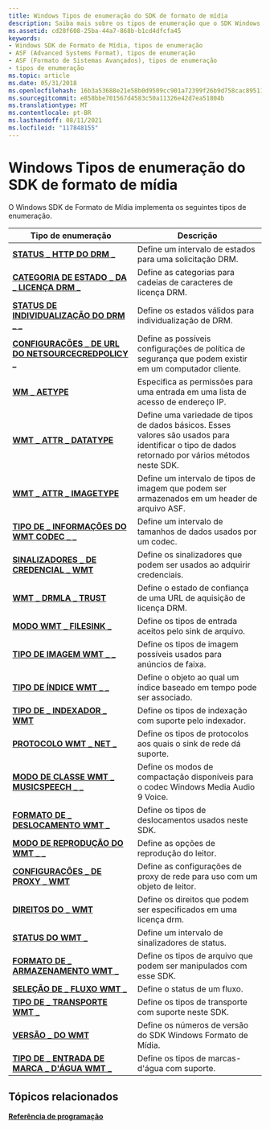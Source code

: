 ```yaml
---
title: Windows Tipos de enumeração do SDK de formato de mídia
description: Saiba mais sobre os tipos de enumeração que o SDK Windows Media Format implementa, como DRM_HTTP_STATUS e DRM_LICENSE_STATE_CATEGORY.
ms.assetid: cd28f608-25ba-44a7-868b-b1cd4dfcfa45
keywords:
- Windows SDK de Formato de Mídia, tipos de enumeração
- ASF (Advanced Systems Format), tipos de enumeração
- ASF (Formato de Sistemas Avançados), tipos de enumeração
- tipos de enumeração
ms.topic: article
ms.date: 05/31/2018
ms.openlocfilehash: 16b3a53688e21e58b0d9509cc901a72399f26b9d758cac89511e66a76d740db1
ms.sourcegitcommit: e858bbe701567d4583c50a11326e42d7ea51804b
ms.translationtype: MT
ms.contentlocale: pt-BR
ms.lasthandoff: 08/11/2021
ms.locfileid: "117848155"
---
```

# <a name="windows-media-format-sdk-enumeration-types"></a>Windows Tipos de enumeração do SDK de formato de mídia

O Windows SDK de Formato de Mídia implementa os seguintes tipos de enumeração.



| Tipo de enumeração                                                               | Descrição                                                                                                                      |
|--------------------------------------------------------------------------------|----------------------------------------------------------------------------------------------------------------------------------|
| [**STATUS \_ HTTP DO DRM \_**](drm-http-status.md)                                   | Define um intervalo de estados para uma solicitação DRM.                                                                                     |
| [**CATEGORIA DE ESTADO \_ DA \_ LICENÇA DRM \_**](drm-license-state-category.md)            | Define as categorias para cadeias de caracteres de licença DRM.                                                                                  |
| [**STATUS DE INDIVIDUALIZAÇÃO DO DRM \_ \_**](drm-individualization-status.md)         | Define os estados válidos para individualização de DRM.                                                                              |
| [**CONFIGURAÇÕES \_ DE URL DO NETSOURCECREDPOLICY \_**](/previous-versions/windows/desktop/api/wmsinternaladminnetsource/ne-wmsinternaladminnetsource-netsource_urlcredpolicy_settings) | Define as possíveis configurações de política de segurança que podem existir em um computador cliente.                                                   |
| [**WM \_ AETYPE**](/previous-versions/windows/desktop/api/Wmsdkidl/ne-wmsdkidl-wm_aetype)                                                | Especifica as permissões para uma entrada em uma lista de acesso de endereço IP.                                                             |
| [**WMT \_ ATTR \_ DATATYPE**](/previous-versions/windows/desktop/api/Wmsdkidl/ne-wmsdkidl-wmt_attr_datatype)                               | Define uma variedade de tipos de dados básicos. Esses valores são usados para identificar o tipo de dados retornado por vários métodos neste SDK. |
| [**WMT \_ ATTR \_ IMAGETYPE**](/previous-versions/windows/desktop/api/Wmsdkidl/ne-wmsdkidl-wmt_attr_imagetype)                             | Define um intervalo de tipos de imagem que podem ser armazenados em um header de arquivo ASF.                                                         |
| [**TIPO DE \_ INFORMAÇÕES DO WMT CODEC \_ \_**](/previous-versions/windows/desktop/api/Wmsdkidl/ne-wmsdkidl-wmt_codec_info_type)                          | Define um intervalo de tamanhos de dados usados por um codec.                                                                                   |
| [**SINALIZADORES \_ DE CREDENCIAL \_ WMT**](/previous-versions/windows/desktop/api/Wmsdkidl/ne-wmsdkidl-wmt_credential_flags)                         | Define os sinalizadores que podem ser usados ao adquirir credenciais.                                                                   |
| [**WMT \_ DRMLA \_ TRUST**](/previous-versions/windows/desktop/api/wmsdkidl/ne-wmsdkidl-wmt_drmla_trust)                                   | Define o estado de confiança de uma URL de aquisição de licença DRM.                                                                        |
| [**MODO WMT \_ FILESINK \_**](/previous-versions/windows/desktop/api/wmsdkidl/ne-wmsdkidl-wmt_filesink_mode)                               | Define os tipos de entrada aceitos pelo sink de arquivo.                                                                            |
| [**TIPO DE IMAGEM WMT \_ \_**](/previous-versions/windows/desktop/api/Wmsdkidl/ne-wmsdkidl-wmt_image_type)                                     | Define os tipos de imagem possíveis usados para anúncios de faixa.                                                                            |
| [**TIPO DE ÍNDICE WMT \_ \_**](/previous-versions/windows/desktop/api/wmsdkidl/ne-wmsdkidl-wmt_index_type)                                     | Define o objeto ao qual um índice baseado em tempo pode ser associado.                                                              |
| [**TIPO DE \_ INDEXADOR \_ WMT**](/previous-versions/windows/desktop/api/wmsdkidl/ne-wmsdkidl-wmt_indexer_type)                                 | Define os tipos de indexação com suporte pelo indexador.                                                                          |
| [**PROTOCOLO WMT \_ NET \_**](/previous-versions/windows/desktop/api/Wmsdkidl/ne-wmsdkidl-wmt_net_protocol)                                 | Define os tipos de protocolos aos quais o sink de rede dá suporte.                                                                   |
| [**MODO DE CLASSE WMT \_ MUSICSPEECH \_ \_**](/previous-versions/windows/desktop/api/wmsdkidl/ne-wmsdkidl-wmt_musicspeech_class_mode)            | Define os modos de compactação disponíveis para o codec Windows Media Audio 9 Voice.                                                |
| [**FORMATO DE \_ DESLOCAMENTO WMT \_**](/previous-versions/windows/desktop/api/wmsdkidl/ne-wmsdkidl-wmt_offset_format)                               | Define os tipos de deslocamentos usados neste SDK.                                                                                   |
| [**MODO DE REPRODUÇÃO DO WMT \_ \_**](/previous-versions/windows/desktop/api/Wmsdkidl/ne-wmsdkidl-wmt_play_mode)                                       | Define as opções de reprodução do leitor.                                                                                      |
| [**CONFIGURAÇÕES \_ DE PROXY \_ WMT**](/previous-versions/windows/desktop/api/Wmsdkidl/ne-wmsdkidl-wmt_proxy_settings)                             | Define as configurações de proxy de rede para uso com um objeto de leitor.                                                                 |
| [**DIREITOS DO \_ WMT**](/previous-versions/windows/desktop/api/Wmsdkidl/ne-wmsdkidl-wmt_rights)                                              | Define os direitos que podem ser especificados em uma licença drm.                                                                       |
| [**STATUS DO WMT \_**](/previous-versions/windows/desktop/api/Wmsdkidl/ne-wmsdkidl-wmt_status)                                              | Define um intervalo de sinalizadores de status.                                                                                                 |
| [**FORMATO DE \_ ARMAZENAMENTO WMT \_**](/previous-versions/windows/desktop/api/wmsdkidl/ne-wmsdkidl-wmt_storage_format)                             | Define os tipos de arquivo que podem ser manipulados com esse SDK.                                                                    |
| [**SELEÇÃO DE \_ FLUXO WMT \_**](/previous-versions/windows/desktop/api/Wmsdkidl/ne-wmsdkidl-wmt_stream_selection)                         | Define o status de um fluxo.                                                                                                  |
| [**TIPO DE \_ TRANSPORTE WMT \_**](/previous-versions/windows/desktop/api/wmsdkidl/ne-wmsdkidl-wmt_transport_type)                             | Define os tipos de transporte com suporte neste SDK.                                                                               |
| [**VERSÃO \_ DO WMT**](/previous-versions/windows/desktop/api/Wmsdkidl/ne-wmsdkidl-wmt_version)                                            | Define os números de versão do SDK Windows Formato de Mídia.                                                                     |
| [**TIPO DE \_ ENTRADA DE MARCA \_ D'ÁGUA WMT \_**](/previous-versions/windows/desktop/api/wmsdkidl/ne-wmsdkidl-wmt_watermark_entry_type)                | Define os tipos de marcas-d'água com suporte.                                                                                       |



 

## <a name="related-topics"></a>Tópicos relacionados

<dl> <dt>

[**Referência de programação**](programming-reference.md)
</dt> </dl>

 

 




